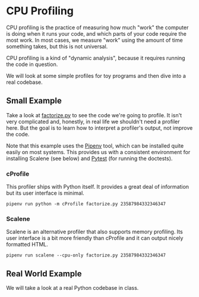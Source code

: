 # CPU Profiling

CPU profiling is the practice of measuring how much "work" the computer is doing
when it runs your code, and which parts of your code require the most work. In
most cases, we measure "work" using the amount of time something takes, but this
is not universal.

CPU profiling is a kind of "dynamic analysis", because it requires running the
code in question.

We will look at some simple profiles for toy programs and then dive into a real
codebase.

## Small Example

Take a look at [factorize.py](factorize.py) to see the code we're going to
profile. It isn't very complicated and, honestly, in real life we shouldn't need
a profiler here. But the goal is to learn how to interpret a profiler's output,
not improve the code.

Note that this example uses the [Pipenv](https://pipenv.pypa.io/en/latest/)
tool, which can be installed quite easily on most systems. This provides us with
a consistent environment for installing Scalene (see below) and
[Pytest](https://docs.pytest.org/en/stable/) (for running the doctests).

### cProfile

This profiler ships with Python itself. It provides a great deal of information
but its user interface is minimal.

```
pipenv run python -m cProfile factorize.py 23587984332346347
```

### Scalene

Scalene is an alternative profiler that also supports memory profiling. Its user
interface is a bit more friendly than cProfile and it can output nicely
formatted HTML.

```
pipenv run scalene --cpu-only factorize.py 23587984332346347
```

## Real World Example

We will take a look at a real Python codebase in class.

